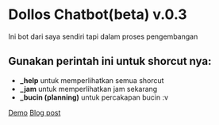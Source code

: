 # Dollos Chatbot(beta) v.0.3
Ini bot dari saya sendiri tapi dalam proses pengembangan



## Gunakan perintah ini untuk shorcut nya:
  * **_help** untuk memperlihatkan semua shorcut
  * **_jam** untuk memperlihatkan jam sekarang
  * **_bucin (planning)** untuk percakapan bucin :v 




[Demo](https://d3ncyann.github.io/D3NCyann/Chatbot/dollos)
[Blog post](https://d3ncyan.blogspot.com)
